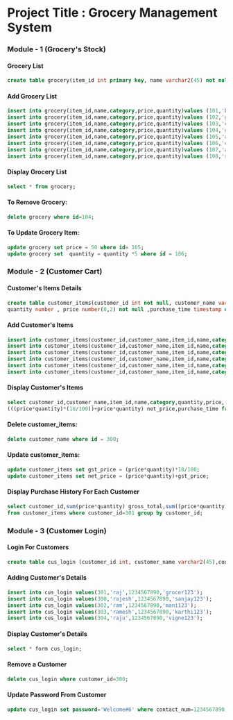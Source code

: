 # Project Title : Grocery Management System

### Module - 1 (Grocery's Stock)

#### Grocery List
```sql
create table grocery(item_id int primary key, name varchar2(45) not null , category varchar2(23) , price number(8,2) not null , quantity int);
```
#### Add Grocery List
```sql
insert into grocery(item_id,name,category,price,quantity)values (101,'bengal gram(250g)','cereals and pulses',80,30);
insert into grocery(item_id,name,category,price,quantity)values (102,'green gram(250g)','cereals and pulses',70,30);
insert into grocery(item_id,name,category,price,quantity)values (103,'corn flour(250g)','flours',40,30);
insert into grocery(item_id,name,category,price,quantity)values (104,'onion (1kg)','vegetables',110,40);
insert into grocery(item_id,name,category,price,quantity)values (105,'apple (1kg)','fruits',80,10);
insert into grocery(item_id,name,category,price,quantity)values (106,'cloves (10g)','spices',30,40);
insert into grocery(item_id,name,category,price,quantity)values (107,'almond','dry fruits',30,60);
insert into grocery(item_id,name,category,price,quantity)values (108,'semolina (250g)','miscellaneous',50,30);
```
#### Display Grocery List
```sql
select * from grocery;
```
#### To Remove Grocery:
```sql
delete grocery where id=104;
```
#### To Update Grocery Item:
```sql
update grocery set price = 50 where id= 105;
update grocery set  quantity = quantity *5 where id = 106;
```

### Module - 2 (Customer Cart)

#### Customer's Items Details
```sql
create table customer_items(customer_id int not null, customer_name varchar2(45) not null, item_id int , name varchar2(45) not null , category varchar2(23) , 
quantity number , price number(8,2) not null ,purchase_time timestamp default systimestamp);
```
#### Add Customer's Items
```sql
insert into customer_items(customer_id,customer_name,item_id,name,category,quantity,price) values (300,'rajesh',105,'apple (1kg)','fruits',1.5,80,14.4,134.4);
insert into customer_items(customer_id,customer_name,item_id,name,category,quantity,price) values (300,'rajesh',104,'onion (1kg)','vegetables',2,110);
insert into customer_items(customer_id,customer_name,item_id,name,category,quantity,price) values (301,'raj',106,'cloves(10kg)','spices',1,30);
insert into customer_items(customer_id,customer_name,item_id,name,category,quantity,price) values (302,'ram',108,'semolina(250g)','miscellaneous',1.5,50);
insert into customer_items(customer_id,customer_name,item_id,name,category,quantity,price) values (301,'raj',107,'almond','dry fruits',3,30);
insert into customer_items(customer_id,customer_name,item_id,name,category,quantity,price) values (303,'ramesh',110,'corn flour(250g)','flours',2,40);
```
#### Display Customer's Items
```sql
select customer_id,customer_name,item_id,name,category,quantity,price,(price*quantity)*(18/100) gst_price,
(((price*quantity)*(18/100))+price*quantity) net_price,purchase_time from customer_items;
```

#### Delete customer_items:
```sql
delete customer_name where id = 300;
```

#### Update customer_items:
```sql
update customer_items set gst_price = (price*quantity)*18/100;
update customer_items set net_price = (price*quantity)+gst_price;
```

#### Display Purchase History For Each Customer
```sql
select customer_id,sum(price*quantity) gross_total,sum((price*quantity)*(18/100)) total_gst,sum((((price*quantity)*(18/100))+price*quantity)) grant_total
from customer_items where customer_id=301 group by customer_id;
```
### Module - 3 (Customer Login)

#### Login For Customers
```sql
create table cus_login (customer_id int, customer_name varchar2(45),contact_num number,password varchar2(20));
```

#### Adding Customer's Details
```sql
insert into cus_login values(301,'raj',1234567890,'grocer123');
insert into cus_login values(300,'rajesh',1234567890,'sanjay123');
insert into cus_login values(302,'ram',1234567890,'mani123');
insert into cus_login values(303,'ramesh',1234567890,'karthi123');
insert into cus_login values(304,'raju',1234567890,'vigne123');
```
#### Display Customer's Details
```sql
select * form cus_login;
```
#### Remove a Customer
```sql
delete cus_login where customer_id=300;
```
#### Update Password From Customer
```sql
update cus_login set password='Welcome#6' where contact_num=1234567890;
```
